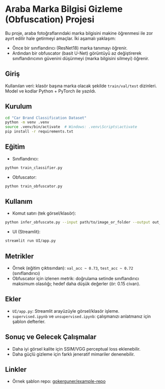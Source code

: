 # Araba Marka Bilgisi Gizleme (Obfuscation) Projesi

Bu proje, araba fotoğraflarındaki marka bilgisini makine öğrenmesi ile zor ayırt edilir hale getirmeyi amaçlar. İki aşamalı yaklaşım:
- Önce bir sınıflandırıcı (ResNet18) marka tanımayı öğrenir.
- Ardından bir obfuscator (basit U-Net) görüntüyü az değiştirerek sınıflandırıcının güvenini düşürmeyi (marka bilgisini silmeyi) öğrenir.

## Giriş
Kullanılan veri: klasör başına marka olacak şekilde `train/val/test` dizinleri. Model ve kodlar Python + PyTorch ile yazıldı.

## Kurulum
```bash
cd "Car Brand Classification Dataset"
python -m venv .venv
source .venv/bin/activate  # Windows: .venv\Scripts\activate
pip install -r requirements.txt
```

## Eğitim
- Sınıflandırıcı:
```bash
python train_classifier.py
```
- Obfuscator:
```bash
python train_obfuscator.py
```

## Kullanım
- Komut satırı (tek görsel/klasör):
```bash
python infer_obfuscate.py --input path/to/image_or_folder --output out_dir --model obfuscator.pt
```
- UI (Streamlit):
```bash
streamlit run UI/app.py
```

## Metrikler
- Örnek (eğitim çıktısından): `val_acc ~ 0.73`, `test_acc ~ 0.72` (sınıflandırıcı)
- Obfuscator için izlenen metrik: doğrulama setinde sınıflandırıcı maksimum olasılığı; hedef daha düşük değerler (ör: 0.15 civarı).

## Ekler
- `UI/app.py`: Streamlit arayüzüyle görsel/klasör işleme.
- `supervised.ipynb` ve `unsupervised.ipynb`: çalışmanızı anlatmanız için şablon defterler.

## Sonuç ve Gelecek Çalışmalar
- Daha iyi görsel kalite için SSIM/VGG perceptual loss eklenebilir.
- Daha güçlü gizleme için farklı jeneratif mimariler denenebilir.

## Linkler
- Örnek şablon repo: [gokerguner/example-repo](https://github.com/gokerguner/example-repo)
